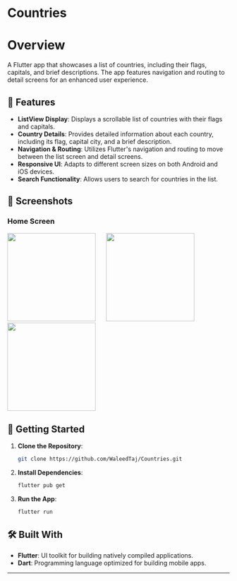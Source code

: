 # Countries

# Overview
A Flutter app that showcases a list of countries, including their flags, capitals, and brief descriptions. The app features navigation and routing to detail screens for an enhanced user experience.

## 📱 Features

- **ListView Display**: Displays a scrollable list of countries with their flags and capitals.
- **Country Details**: Provides detailed information about each country, including its flag, capital city, and a brief description.
- **Navigation & Routing**: Utilizes Flutter's navigation and routing to move between the list screen and detail screens.
- **Responsive UI**: Adapts to different screen sizes on both Android and iOS devices.
- **Search Functionality**: Allows users to search for countries in the list.

## 📸 Screenshots

### Home Screen

<img src="https://github.com/WaleedTaj/navigation_and_routing/blob/main/assets/images/Screenshot_1.png" width="200" style="margin-right: 20px;"/> <img src="https://github.com/WaleedTaj/navigation_and_routing/blob/main/assets/images/Screenshot_2.png" width="200"/> <img src="https://github.com/WaleedTaj/navigation_and_routing/blob/main/assets/images/Screenshot_3.png" width="200"/>


## 🚀 Getting Started

1. **Clone the Repository**:
   ```bash
   git clone https://github.com/WaleedTaj/Countries.git
   ```
2. **Install Dependencies**:
   ```bash
   flutter pub get
   ```
3. **Run the App**:
   ```bash
   flutter run
   
## 🛠️ Built With

- **Flutter**: UI toolkit for building natively compiled applications.
- **Dart**: Programming language optimized for building mobile apps.

---

